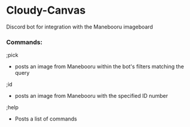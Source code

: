 # Cloudy-Canvas
Discord bot for integration with the Manebooru imageboard

### Commands:
;pick <query>
  - posts an image from Manebooru within the bot's filters matching the query
 
;id <imageId>
  - posts an image from Manebooru with the specified ID number

;help
  - Posts a list of commands
